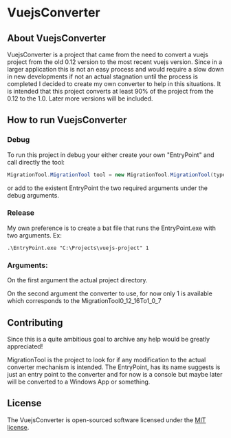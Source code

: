 # VuejsConverter

## About VuejsConverter

VuejsConverter is a project that came from the need to convert a vuejs project from the old 0.12 version to the most recent vuejs version. Since in a larger application this is not an easy process and would require a slow down in new developments if not an actual stagnation until the process is completed I decided to create my own converter to help in this situations.
It is intended that this project converts at least 90% of the project from the 0.12 to the 1.0.
Later more versions will be included.

## How to run VuejsConverter

### Debug

To run this project in debug your either create your own "EntryPoint" and call directly the tool:
```C#
MigrationTool.MigrationTool tool = new MigrationTool.MigrationTool(type, path);
```

or add to the existent EntryPoint the two required arguments under the debug arguments.

### Release

My own preference is to create a bat file that runs the EntryPoint.exe with two arguments.
Ex: 
```batch
.\EntryPoint.exe "C:\Projects\vuejs-project" 1
```

### Arguments:

<p>On the first argument the actual project directory.</p>
<p>On the second argument the converter to use, for now only 1 is available which corresponds to the MigrationTool0_12_16To1_0_7</p>

## Contributing

Since this is a quite ambitious goal to archive any help would be greatly appreciated!

MigrationTool is the project to look for if any modification to the actual converter mechanism is intended.
The EntryPoint, has its name suggests is just an entry point to the converter and for now is a console but maybe later will be converted to a Windows App or something.

## License

The VuejsConverter is open-sourced software licensed under the [MIT license](https://opensource.org/licenses/MIT).